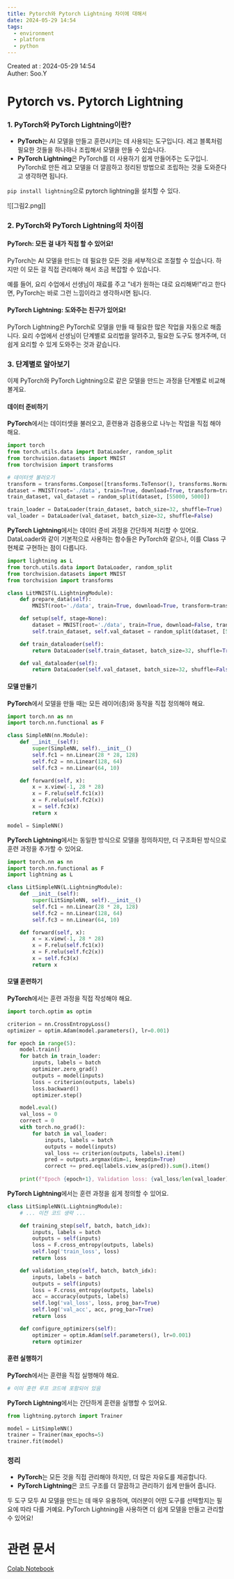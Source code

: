 ```yaml
---
title: Pytorch와 Pytorch Lightning 차이에 대해서
date: 2024-05-29 14:54
tags:
  - environment
  - platform
  - python
---
```


Created at : 2024-05-29 14:54  
Auther: Soo.Y  

# Pytorch vs. Pytorch Lightning

### 1. PyTorch와 PyTorch Lightning이란?

- **PyTorch**는 AI 모델을 만들고 훈련시키는 데 사용되는 도구입니다. 레고 블록처럼 필요한 것들을 하나하나 조립해서 모델을 만들 수 있습니다.
- **PyTorch Lightning**은 PyTorch를 더 사용하기 쉽게 만들어주는 도구입니. PyTorch로 만든 레고 모델을 더 깔끔하고 정리된 방법으로 조립하는 것을 도와준다고 생각하면 됩니다.

`pip install lightning`으로 pytorch lightning을 설치할 수 있다.

![[그림2.png]]

### 2. PyTorch와 PyTorch Lightning의 차이점

#### PyTorch: 모든 걸 내가 직접 할 수 있어요!

PyTorch는 AI 모델을 만드는 데 필요한 모든 것을 세부적으로 조절할 수 있습니다. 하지만 이 모든 걸 직접 관리해야 해서 조금 복잡할 수 있습니다.

예를 들어, 요리 수업에서 선생님이 재료를 주고 "네가 원하는 대로 요리해봐!"라고 한다면, PyTorch는 바로 그런 느낌이라고 생각하시면 됩니다.

#### PyTorch Lightning: 도와주는 친구가 있어요!

PyTorch Lightning은 PyTorch로 모델을 만들 때 필요한 많은 작업을 자동으로 해줍니다. 요리 수업에서 선생님이 단계별로 요리법을 알려주고, 필요한 도구도 챙겨주며, 더 쉽게 요리할 수 있게 도와주는 것과 같습니다.

### 3. 단계별로 알아보기

이제 PyTorch와 PyTorch Lightning으로 같은 모델을 만드는 과정을 단계별로 비교해 볼게요.

#### 데이터 준비하기

**PyTorch**에서는 데이터셋을 불러오고, 훈련용과 검증용으로 나누는 작업을 직접 해야 해요.

```python
import torch
from torch.utils.data import DataLoader, random_split
from torchvision.datasets import MNIST
from torchvision import transforms

# 데이터셋 불러오기
transform = transforms.Compose([transforms.ToTensor(), transforms.Normalize((0.5,), (0.5,))])
dataset = MNIST(root='./data', train=True, download=True, transform=transform)
train_dataset, val_dataset = random_split(dataset, [55000, 5000])

train_loader = DataLoader(train_dataset, batch_size=32, shuffle=True)
val_loader = DataLoader(val_dataset, batch_size=32, shuffle=False)
```


**PyTorch Lightning**에서는 데이터 준비 과정을 간단하게 처리할 수 있어요. DataLoader와 같이 기본적으로 사용하는 함수들은 PyTorch와 같으나, 이를 Class 구현체로 구현하는 점이 다릅니다.

```python error:1, info:6-7, warn:10,14,17
import lightning as L
from torch.utils.data import DataLoader, random_split
from torchvision.datasets import MNIST
from torchvision import transforms

class LitMNIST(L.LightningModule):
    def prepare_data(self):
        MNIST(root='./data', train=True, download=True, transform=transform)

    def setup(self, stage=None):
        dataset = MNIST(root='./data', train=True, download=False, transform=transform)
        self.train_dataset, self.val_dataset = random_split(dataset, [55000, 5000])

    def train_dataloader(self):
        return DataLoader(self.train_dataset, batch_size=32, shuffle=True)

    def val_dataloader(self):
        return DataLoader(self.val_dataset, batch_size=32, shuffle=False)
```

#### 모델 만들기

**PyTorch**에서 모델을 만들 때는 모든 레이어(층)와 동작을 직접 정의해야 해요.

```python
import torch.nn as nn
import torch.nn.functional as F

class SimpleNN(nn.Module):
    def __init__(self):
        super(SimpleNN, self).__init__()
        self.fc1 = nn.Linear(28 * 28, 128)
        self.fc2 = nn.Linear(128, 64)
        self.fc3 = nn.Linear(64, 10)

    def forward(self, x):
        x = x.view(-1, 28 * 28)
        x = F.relu(self.fc1(x))
        x = F.relu(self.fc2(x))
        x = self.fc3(x)
        return x

model = SimpleNN()
```

**PyTorch Lightning**에서는 동일한 방식으로 모델을 정의하지만, 더 구조화된 방식으로 훈련 과정을 추가할 수 있어요.

```python
import torch.nn as nn
import torch.nn.functional as F
import lightning as L

class LitSimpleNN(L.LightningModule):
    def __init__(self):
        super(LitSimpleNN, self).__init__()
        self.fc1 = nn.Linear(28 * 28, 128)
        self.fc2 = nn.Linear(128, 64)
        self.fc3 = nn.Linear(64, 10)

    def forward(self, x):
        x = x.view(-1, 28 * 28)
        x = F.relu(self.fc1(x))
        x = F.relu(self.fc2(x))
        x = self.fc3(x)
        return x
```

#### 모델 훈련하기

**PyTorch**에서는 훈련 과정을 직접 작성해야 해요.

```python
import torch.optim as optim

criterion = nn.CrossEntropyLoss()
optimizer = optim.Adam(model.parameters(), lr=0.001)

for epoch in range(5):
    model.train()
    for batch in train_loader:
        inputs, labels = batch
        optimizer.zero_grad()
        outputs = model(inputs)
        loss = criterion(outputs, labels)
        loss.backward()
        optimizer.step()

    model.eval()
    val_loss = 0
    correct = 0
    with torch.no_grad():
        for batch in val_loader:
            inputs, labels = batch
            outputs = model(inputs)
            val_loss += criterion(outputs, labels).item()
            pred = outputs.argmax(dim=1, keepdim=True)
            correct += pred.eq(labels.view_as(pred)).sum().item()
    
    print(f"Epoch {epoch+1}, Validation loss: {val_loss/len(val_loader)}, Accuracy: {correct/len(val_loader.dataset)}")
```

**PyTorch Lightning**에서는 훈련 과정을 쉽게 정의할 수 있어요.

```python
class LitSimpleNN(L.LightningModule):
    # ... 이전 코드 생략 ...

    def training_step(self, batch, batch_idx):
        inputs, labels = batch
        outputs = self(inputs)
        loss = F.cross_entropy(outputs, labels)
        self.log('train_loss', loss)
        return loss

    def validation_step(self, batch, batch_idx):
        inputs, labels = batch
        outputs = self(inputs)
        loss = F.cross_entropy(outputs, labels)
        acc = accuracy(outputs, labels)
        self.log('val_loss', loss, prog_bar=True)
        self.log('val_acc', acc, prog_bar=True)
        return loss

    def configure_optimizers(self):
        optimizer = optim.Adam(self.parameters(), lr=0.001)
        return optimizer
```

#### 훈련 실행하기

**PyTorch**에서는 훈련을 직접 실행해야 해요.

```python
# 이미 훈련 루프 코드에 포함되어 있음
```

**PyTorch Lightning**에서는 간단하게 훈련을 실행할 수 있어요.

```python
from lightning.pytorch import Trainer

model = LitSimpleNN()
trainer = Trainer(max_epochs=5)
trainer.fit(model)
```

### 정리

- **PyTorch**는 모든 것을 직접 관리해야 하지만, 더 많은 자유도를 제공합니다.
- **PyTorch Lightning**은 코드 구조를 더 깔끔하고 관리하기 쉽게 만들어 줍니다.

두 도구 모두 AI 모델을 만드는 데 매우 유용하며, 여러분이 어떤 도구를 선택할지는 필요에 따라 다를 거예요. PyTorch Lightning을 사용하면 더 쉽게 모델을 만들고 관리할 수 있어요!


# 관련 문서

[Colab Notebook](https://colab.research.google.com/drive/1Mowb4NzWlRCxzAFjOIJqUmmk_wAT-XP3#scrollTo=x83-rnVKT8Wo)
